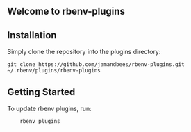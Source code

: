 ## Welcome to rbenv-plugins

## Installation

Simply clone the repository into the plugins directory:

    git clone https://github.com/jamandbees/rbenv-plugins.git ~/.rbenv/plugins/rbenv-plugins


## Getting Started

To update rbenv plugins, run:

        rbenv plugins
